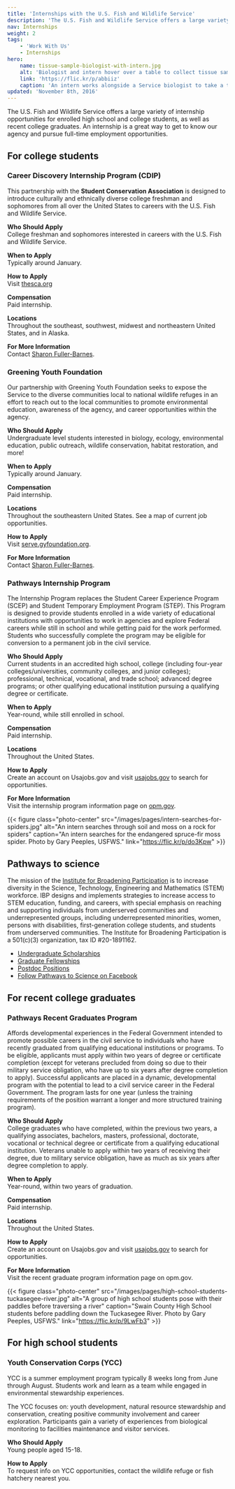 ```yaml
---
title: 'Internships with the U.S. Fish and Wildlife Service'
description: 'The U.S. Fish and Wildlife Service offers a large variety of internship opportunities for enrolled high school and college students, as well as recent college graduates. An internship is a great way to get to know our agency and pursue full-time employment opportunities.'
nav: Internships
weight: 2
tags:
    - 'Work With Us'
    - Internships
hero:
    name: tissue-sample-biologist-with-intern.jpg
    alt: 'Biologist and intern hover over a table to collect tissue samples by headlamp'
    link: 'https://flic.kr/p/abbiiz'
    caption: 'An intern works alongside a Service biologist to take a tissue sample of a bat. Photo by Gary Peeples, USFWS.'
updated: 'November 8th, 2016'
---
```


The U.S. Fish and Wildlife Service offers a large variety of internship opportunities for enrolled high school and college students, as well as recent college graduates. An internship is a great way to get to know our agency and pursue full-time employment opportunities.

## For college students

### Career Discovery Internship Program (CDIP)

This partnership with the **Student Conservation Association** is designed to introduce culturally and ethnically diverse college freshman and sophomores from all over the United States to careers with the U.S. Fish and Wildlife Service.

**Who Should Apply** <br>
College freshman and sophomores interested in careers with the U.S. Fish and Wildlife Service.

**When to Apply** <br>
Typically around January.

**How to Apply** <br>
Visit [thesca.org](http://www.thesca.org/)

**Compensation** <br>
Paid internship.

**Locations** <br>
Throughout the southeast, southwest, midwest and northeastern United States, and in Alaska.

**For More Information** <br>
Contact [Sharon Fuller-Barnes](mailto:sharon_fuller-barnes@fws.gov?Career+Discovery+Internship+Program).

### Greening Youth Foundation

Our partnership with Greening Youth Foundation seeks to expose the Service to the diverse communities local to national wildlife refuges in an effort to reach out to the local communities to promote environmental education, awareness of the agency, and career opportunities within the agency.

**Who Should Apply** <br>
Undergraduate level students interested in biology, ecology, environmental education, public outreach, wildlife conservation, habitat restoration, and more!

**When to Apply** <br>
Typically around January.

**Compensation** <br>
Paid internship.

**Locations** <br>
Throughout the southeastern United States. See a map of current job opportunities.

**How to Apply** <br>
Visit [serve.gyfoundation.org](http://serve.gyfoundation.org/).

**For More Information** <br>
Contact [Sharon Fuller-Barnes](sharon_fuller-barnes@fws.gov?subject=Greening+Youth+Foundation).

### Pathways Internship Program

The Internship Program replaces the Student Career Experience Program (SCEP) and Student Temporary Employment Program (STEP). This Program is designed to provide students enrolled in a wide variety of educational institutions with opportunities to work in agencies and explore Federal careers while still in school and while getting paid for the work performed. Students who successfully complete the program may be eligible for conversion to a permanent job in the civil service.

**Who Should Apply** <br>
Current students in an accredited high school, college (including four-year colleges/universities, community colleges, and junior colleges); professional, technical, vocational, and trade school; advanced degree programs; or other qualifying educational institution pursuing a qualifying degree or certificate.

**When to Apply** <br>
Year-round, while still enrolled in school.

**Compensation** <br>
Paid internship.

**Locations** <br>
Throughout the United States.

**How to Apply** <br>
Create an account on Usajobs.gov and visit [usajobs.gov](https://www.usajobs.gov/Search/Results?hp=student) to search for opportunities.

**For More Information** <br>
Visit the internship program information page on [opm.gov](https://opm.gov).

{{< figure class="photo-center" src="/images/pages/intern-searches-for-spiders.jpg" alt="An intern searches through soil and moss on a rock for spiders" caption="An intern searches for the endangered spruce-fir moss spider. Photo by Gary Peeples, USFWS." link="https://flic.kr/p/do3Kpw" >}}

## Pathways to science

The mission of the [Institute for Broadening Participation](http://www.pathwaystoscience.org/) is to increase diversity in the Science, Technology, Engineering and Mathematics (STEM) workforce. IBP designs and implements strategies to increase access to STEM education, funding, and careers, with special emphasis on reaching and supporting individuals from underserved communities and underrepresented groups, including underrepresented minorities, women, persons with disabilities, first-generation college students, and students from underserved communities. The Institute for Broadening Participation is a 501(c)(3) organization, tax ID #20-1891162.

- [Undergraduate Scholarships](http://www.pathwaystoscience.org/programs.aspx?u=Undergrads_Undergraduate+Students&r=&s=&i=&sa=either&p=YesPortable&o=either&c=either&f=&dd=&ft=&submit=y&adv=adv)
- [Graduate Fellowships](http://pathwaystoscience.org/Grad.aspx)
- [Postdoc Positions](http://pathwaystoscience.org/Postdocs_Portal.aspx)
- [Follow Pathways to Science on Facebook](https://www.facebook.com/Pathways-to-Science-120825625433/)

## For recent college graduates

### Pathways Recent Graduates Program

Affords developmental experiences in the Federal Government intended to promote possible careers in the civil service to individuals who have recently graduated from qualifying educational institutions or programs. To be eligible, applicants must apply within two years of degree or certificate completion (except for veterans precluded from doing so due to their military service obligation, who have up to six years after degree completion to apply). Successful applicants are placed in a dynamic, developmental program with the potential to lead to a civil service career in the Federal Government. The program lasts for one year (unless the training requirements of the position warrant a longer and more structured training program).

**Who Should Apply** <br>
College graduates who have completed, within the previous two years, a qualifying associates, bachelors, masters, professional, doctorate, vocational or technical degree or certificate from a qualifying educational institution. Veterans unable to apply within two years of receiving their degree, due to military service obligation, have as much as six years after degree completion to apply.

**When to Apply** <br>
Year-round, within two years of graduation.

**Compensation** <br>
Paid internship.

**Locations** <br>
Throughout the United States.

**How to Apply** <br>
Create an account on Usajobs.gov and visit [usajobs.gov](https://www.usajobs.gov/Search/Results?hp=student) to search for opportunities.

**For More Information** <br>
Visit the recent graduate program information page on opm.gov.

{{< figure class="photo-center" src="/images/pages/high-school-students-tuckasegee-river.jpg" alt="A group of high school students pose with their paddles before traversing a river" caption="Swain County High School students before paddling down the Tuckasegee River. Photo by Gary Peeples, USFWS." link="https://flic.kr/p/9LwFb3" >}}

## For high school students

### Youth Conservation Corps (YCC)

YCC is a summer employment program typically 8 weeks long from June through August. Students work and learn as a team while engaged in environmental stewardship experiences.

The YCC focuses on: youth development, natural resource stewardship and conservation, creating positive community involvement and career exploration. Participants gain a variety of experiences from biological monitoring to facilities maintenance and visitor services.

**Who Should Apply** <br>
Young people aged 15-18.

**How to Apply** <br>
To request info on YCC opportunities, contact the wildlife refuge or fish hatchery nearest you.
